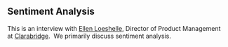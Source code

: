 ## Sentiment Analysis

This is an interview with [Ellen Loeshelle](https://twitter.com/ellenfalci), Director of Product Management at [Clarabridge](https://www.clarabridge.com/).  We primarily discuss sentiment analysis.
